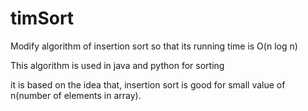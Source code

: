 # timSort
Modify algorithm of insertion sort so that   its running time is O(n log n)
 
This algorithm is used in java and python  for sorting

it is based on the idea that, insertion sort is good for small value of n(number of elements in array).
